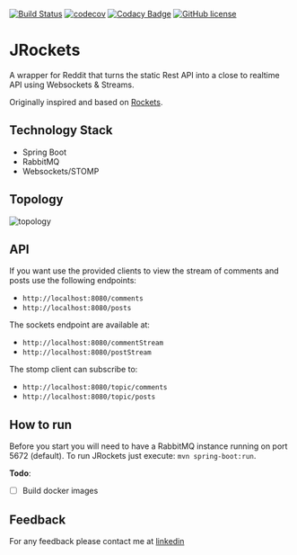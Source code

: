 [![Build Status](https://travis-ci.org/nicolasmanic/JRockets.svg?branch=master)](https://travis-ci.org/nicolasmanic/JRockets)
[![codecov](https://codecov.io/gh/nicolasmanic/JRockets/branch/master/graph/badge.svg)](https://codecov.io/gh/nicolasmanic/JRockets)
[![Codacy Badge](https://api.codacy.com/project/badge/Grade/0843fb7e829a4c3e901a10363f6b1c7a)](https://www.codacy.com/app/nicolasmanic/JRockets?utm_source=github.com&amp;utm_medium=referral&amp;utm_content=nicolasmanic/JRockets&amp;utm_campaign=Badge_Grade)
[![GitHub license](https://img.shields.io/github/license/mashape/apistatus.svg)](https://github.com/nicolasmanic/JRockets/blob/master/LICENCE)
# JRockets

A wrapper for Reddit that turns the static Rest API into a close to realtime API using Websockets & Streams.
 
Originally inspired and based on [Rockets](https://github.com/rockets/rockets).

## Technology Stack

- Spring Boot
- RabbitMQ
- Websockets/STOMP

## Topology

![topology](https://user-images.githubusercontent.com/4174162/30293673-0801c608-9743-11e7-990a-4d127d2b75cb.gif)


## API

If you want use the provided clients to view the stream of comments and posts use the following endpoints:

- `http://localhost:8080/comments`
- `http://localhost:8080/posts`

The sockets endpoint are available at:
- `http://localhost:8080/commentStream`
- `http://localhost:8080/postStream`

The stomp client can subscribe to:
- `http://localhost:8080/topic/comments`
- `http://localhost:8080/topic/posts`

## How to run

Before you start you will need to have a RabbitMQ instance running on port 5672 (default). To run JRockets
just execute: `mvn spring-boot:run`.

**Todo**:
- [ ] Build docker images

## Feedback

For any feedback please contact me at [linkedin](https://www.linkedin.com/in/nick-kanakis-24b34677)
